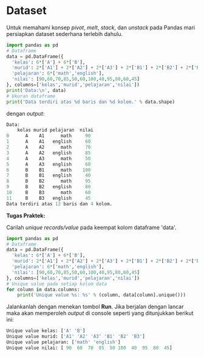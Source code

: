 # Dataset

Untuk memahami konsep _pivot_, _melt_, _stack_, dan _unstack_ pada Pandas mari persiapkan dataset sederhana terlebih dahulu.

```python
import pandas as pd
# Dataframe
data = pd.DataFrame({
  'kelas': 6*['A'] + 6*['B'],
  'murid': 2*['A1'] + 2*['A2'] + 2*['A3'] + 2*['B1'] + 2*['B2'] + 2*['B3'],
  'pelajaran': 6*['math','english'],
  'nilai': [90,60,70,85,50,60,100,40,95,80,60,45]
}, columns=['kelas','murid','pelajaran','nilai'])
print('Data:\n', data)
# Ukuran dataframe
print('Data terdiri atas %d baris dan %d kolom.' % data.shape)
```

dengan _output_:
```python
Data:
    kelas murid pelajaran  nilai
0      A    A1      math     90
1      A    A1   english     60
2      A    A2      math     70
3      A    A2   english     85
4      A    A3      math     50
5      A    A3   english     60
6      B    B1      math    100
7      B    B1   english     40
8      B    B2      math     95
9      B    B2   english     80
10     B    B3      math     60
11     B    B3   english     45
Data terdiri atas 12 baris dan 4 kolom.
```

**Tugas Praktek:**

Carilah _unique records/value_ pada keempat kolom dataframe 'data'.
```python
import pandas as pd
# Dataframe
data = pd.DataFrame({
  'kelas': 6*['A'] + 6*['B'],
  'murid': 2*['A1'] + 2*['A2'] + 2*['A3'] + 2*['B1'] + 2*['B2'] + 2*['B3'],
  'pelajaran': 6*['math','english'],
  'nilai': [90,60,70,85,50,60,100,40,95,80,60,45]
}, columns=['kelas','murid','pelajaran','nilai'])
# Unique value pada setiap kolom data
for column in data.columns:
    print('Unique value %s: %s' % (column, data[column].unique()))
```

Jalankanlah dengan menekan tombol **Run**. Jika berjalan dengan lancar maka akan memperoleh _output_ di console seperti yang ditunjukkan berikut ini:
```python
Unique value kelas: ['A' 'B']
Unique value murid: ['A1' 'A2' 'A3' 'B1' 'B2' 'B3']
Unique value pelajaran: ['math' 'english']
Unique value nilai: [ 90  60  70  85  50 100  40  95  80  45]
```
